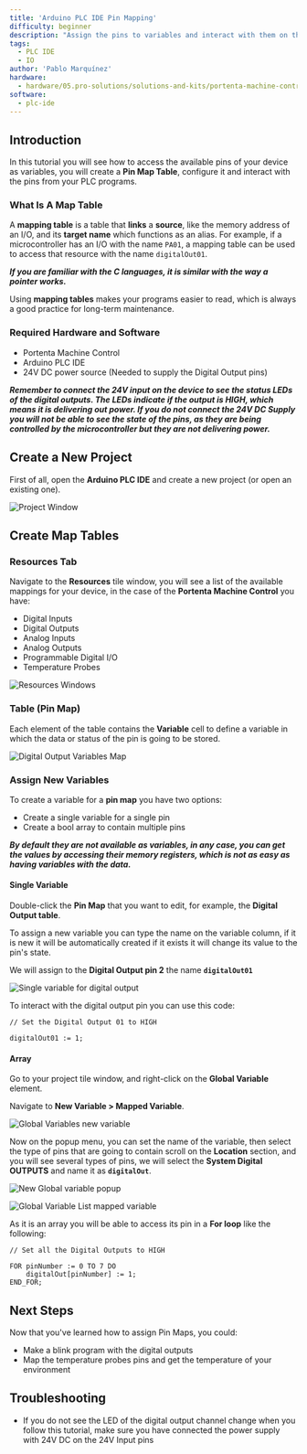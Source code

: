 ```yaml
---
title: 'Arduino PLC IDE Pin Mapping'
difficulty: beginner
description: "Assign the pins to variables and interact with them on the Arduino PLC IDE"
tags:
  - PLC IDE
  - IO
author: 'Pablo Marquínez'
hardware:
  - hardware/05.pro-solutions/solutions-and-kits/portenta-machine-control
software:
  - plc-ide
---
```


## Introduction

In this tutorial you will see how to access the available pins of your device as variables, you will create a **Pin Map Table**, configure it and interact with the pins from your PLC programs.

### What Is A Map Table

A **mapping table** is a table that **links** a **source**, like the memory address of an I/O, and its **target name** which functions as an alias. For example, if a microcontroller has an I/O with the name `PA01`, a mapping table can be used to access that resource with the name `digitalOut01`.

***If you are familiar with the C languages, it is similar with the way a pointer works.***

Using **mapping tables** makes your programs easier to read, which is always a good practice for long-term maintenance.

### Required Hardware and Software

- Portenta Machine Control
- Arduino PLC IDE
- 24V DC power source (Needed to supply the Digital Output pins)

***Remember to connect the 24V input on the device to see the status LEDs of the digital outputs. The LEDs indicate if the output is HIGH, which means it is delivering out power. If you do not connect the 24V DC Supply you will not be able to see the state of the pins, as they are being controlled by the microcontroller but they are not delivering power.***

## Create a New Project

First of all, open the **Arduino PLC IDE** and create a new project (or open an existing one).

![Project Window](assets/windowProject.png)

## Create Map Tables

### Resources Tab

Navigate to the **Resources** tile window, you will see a list of the available mappings for your device, in the case of the **Portenta Machine Control** you have:
* Digital Inputs
* Digital Outputs
* Analog Inputs
* Analog Outputs
* Programmable Digital I/O
* Temperature Probes

![Resources Windows](assets/windowResources.png)

### Table (Pin Map)

Each element of the table contains the **Variable** cell to define a variable in which the data or status of the pin is going to be stored.

![Digital Output Variables Map](assets/map_digitalOut.png)

### Assign New Variables

To create a variable for a **pin map** you have two options:
* Create a single variable for a single pin
* Create a bool array to contain multiple pins

***By default they are not available as variables, in any case, you can get the values by accessing their memory registers, which is not as easy as having variables with the data.***

#### Single Variable

Double-click the **Pin Map** that you want to edit, for example, the **Digital Output table**.

To assign a new variable you can type the name on the variable column, if it is new it will be automatically created if it exists it will change its value to the pin's state.

We will assign to the **Digital Output pin 2** the name **`digitalOut01`**

![Single variable for digital output](assets/map_single_digitalOut.png)

To interact with the digital output pin you can use this code:

```
// Set the Digital Output 01 to HIGH

digitalOut01 := 1;
```

#### Array

Go to your project tile window, and right-click on the **Global Variable** element.

Navigate to **New Variable > Mapped Variable**.

![Global Variables new variable](assets/newMappedVariable.png)

Now on the popup menu, you can set the name of the variable, then select the type of pins that are going to contain scroll on the **Location** section, and you will see several types of pins, we will select the **System Digital OUTPUTS** and name it as **`digitalOut`**.

![New Global variable popup](assets/newVariablePopUp.png)

![Global Variable List mapped variable](assets/globalVariablesMapped.png)

As it is an array you will be able to access its pin in a **For loop** like the following:

```
// Set all the Digital Outputs to HIGH

FOR pinNumber := 0 TO 7 DO
    digitalOut[pinNumber] := 1;
END_FOR;
```

## Next Steps

Now that you've learned how to assign Pin Maps, you could:
* Make a blink program with the digital outputs
* Map the temperature probes pins and get the temperature of your environment

## Troubleshooting

* If you do not see the LED of the digital output channel change when you follow this tutorial, make sure you have connected the power supply with 24V DC on the 24V Input pins